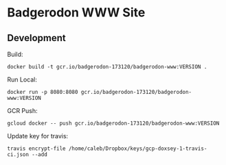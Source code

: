 # Badgerodon WWW Site

## Development

Build:

    docker build -t gcr.io/badgerodon-173120/badgerodon-www:VERSION .

Run Local:

    docker run -p 8080:8080 gcr.io/badgerodon-173120/badgerodon-www:VERSION

GCR Push:

    gcloud docker -- push gcr.io/badgerodon-173120/badgerodon-www:VERSION


Update key for travis:

    travis encrypt-file /home/caleb/Dropbox/keys/gcp-doxsey-1-travis-ci.json --add